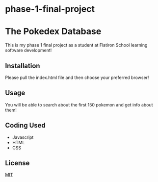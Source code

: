 # phase-1-final-project

# The Pokedex Database

This is my phase 1 final project as a student at Flatiron School learning software development! 
## Installation

Please pull the index.html file and then choose your preferred browser!


## Usage


You will be able to search about the first 150 pokemon and get info about them!


## Coding Used

- Javascript
- HTML
- CSS

## License

[MIT](https://choosealicense.com/licenses/mit/)

